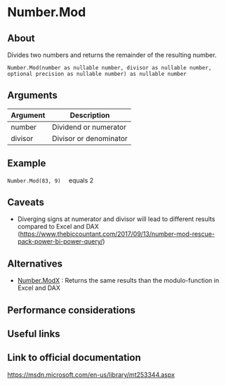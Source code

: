 # Number.Mod

## About

Divides two numbers and returns the remainder of the resulting number.

```Number.Mod(number as nullable number, divisor as nullable number, optional precision as nullable number) as nullable number ```


## Arguments

| Argument | Description |
| ------------------------- | --------------------------------- |
| number                    | Dividend or numerator             |
| divisor                   | Divisor or denominator            |

## Example

```Number.Mod(83, 9)  ```   equals 2 



## Caveats
- Diverging signs at numerator and divisor will lead to different results compared to Excel and DAX (https://www.thebiccountant.com/2017/09/13/number-mod-rescue-pack-power-bi-power-query/) 


## Alternatives
- [Number.ModX](https://github.com/ImkeF/M/blob/master/Library/Number.ModXls.pq) : Returns the same results than the modulo-function in Excel and DAX 


## Performance considerations

## Useful links

## Link to official documentation
https://msdn.microsoft.com/en-us/library/mt253344.aspx
